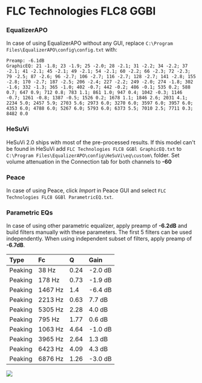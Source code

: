 # FLC Technologies FLC8 GGBl

### EqualizerAPO
In case of using EqualizerAPO without any GUI, replace `C:\Program Files\EqualizerAPO\config\config.txt`
with:
```
Preamp: -6.1dB
GraphicEQ: 21 -1.8; 23 -1.9; 25 -2.0; 28 -2.1; 31 -2.2; 34 -2.2; 37 -2.1; 41 -2.1; 45 -2.1; 49 -2.1; 54 -2.1; 60 -2.2; 66 -2.3; 72 -2.3; 79 -2.5; 87 -2.6; 96 -2.7; 106 -2.7; 116 -2.7; 128 -2.7; 141 -2.8; 155 -2.8; 170 -2.7; 187 -2.5; 206 -2.4; 227 -2.2; 249 -2.0; 274 -1.8; 302 -1.6; 332 -1.3; 365 -1.0; 402 -0.7; 442 -0.2; 486 -0.1; 535 0.2; 588 0.7; 647 0.9; 712 0.8; 783 1.1; 861 1.0; 947 0.4; 1042 -0.3; 1146 -0.7; 1261 -0.8; 1387 -0.5; 1526 0.2; 1678 1.1; 1846 2.6; 2031 4.1; 2234 5.0; 2457 5.9; 2703 5.6; 2973 6.0; 3270 6.0; 3597 6.0; 3957 6.0; 4353 6.0; 4788 6.0; 5267 6.0; 5793 6.0; 6373 5.5; 7010 2.5; 7711 0.3; 8482 0.0
```

### HeSuVi
HeSuVi 2.0 ships with most of the pre-processed results. If this model can't be found in HeSuVi add
`FLC Technologies FLC8 GGBl GraphicEQ.txt` to `C:\Program Files\EqualizerAPO\config\HeSuVi\eq\custom\` folder.
Set volume attenuation in the Connection tab for both channels to **-60**

### Peace
In case of using Peace, click *Import* in Peace GUI and select `FLC Technologies FLC8 GGBl ParametricEQ.txt`.

### Parametric EQs
In case of using other parametric equalizer, apply preamp of **-6.2dB** and build filters manually
with these parameters. The first 5 filters can be used independently.
When using independent subset of filters, apply preamp of **-6.7dB**.

| Type    | Fc      |    Q | Gain    |
|:--------|:--------|:-----|:--------|
| Peaking | 38 Hz   | 0.24 | -2.0 dB |
| Peaking | 178 Hz  | 0.73 | -1.9 dB |
| Peaking | 1467 Hz | 1.4  | -6.4 dB |
| Peaking | 2213 Hz | 0.63 | 7.7 dB  |
| Peaking | 5305 Hz | 2.28 | 4.0 dB  |
| Peaking | 795 Hz  | 1.77 | 0.6 dB  |
| Peaking | 1063 Hz | 4.64 | -1.0 dB |
| Peaking | 3965 Hz | 2.64 | 1.3 dB  |
| Peaking | 6423 Hz | 4.09 | 4.3 dB  |
| Peaking | 6876 Hz | 1.26 | -3.0 dB |

![](https://raw.githubusercontent.com/jaakkopasanen/AutoEq/master/results/innerfidelity/sbaf-serious/FLC%20Technologies%20FLC8%20GGBl/FLC%20Technologies%20FLC8%20GGBl.png)
